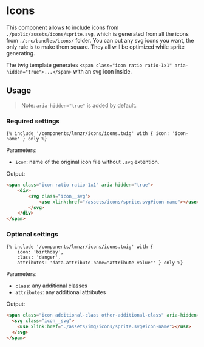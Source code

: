 # Icons

This component allows to include icons from `./public/assets/icons/sprite.svg`, which is generated from all the icons from `./src/bundles/icons/` folder. You can put any svg icons you want, the only rule is to make them square. They all will be optimized while sprite generating.

The twig template generates `<span class="icon ratio ratio-1x1" aria-hidden="true">...</span>` with an svg icon inside.

## Usage

> Note: `aria-hidden="true"` is added by default.

### Required settings

```twig
{% include '/components/lmnzr/icons/icons.twig' with { icon: 'icon-name' } only %}
```

Parameters:

- `icon`: name of the original icon file without `.svg` extention.

Output:

```html
<span class="icon ratio ratio-1x1" aria-hidden="true">
    <div>
        <svg class="icon__svg">
            <use xlink:href="/assets/icons/sprite.svg#icon-name"></use>
        </svg>
    </div>
</span>
```

### Optional settings

```twig
{% include '/components/lmnzr/icons/icons.twig' with {
    icon: 'birthday',
    class: 'danger',
    attributes: 'data-attribute-name="attribute-value"' } only %}
```

Parameters:

- `class`: any additional classes
- `attributes`: any additional attributes

Output:

```html
<span class="icon additional-class other-additional-class" aria-hidden="true" data-toggle="menu">
  <svg class="icon__svg">
    <use xlink:href="./assets/img/icons/sprite.svg#icon-name"></use>
  </svg>
</span>
```

